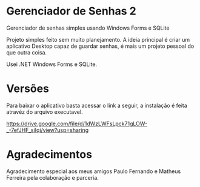 # Gerenciador de Senhas 2
Gerenciador de senhas simples usando Windows Forms e SQLite

Projeto simples feito sem muito planejamento. A ideia principal é criar um aplicativo Desktop capaz de guardar senhas, é mais um projeto pessoal do que outra coisa.

Usei .NET Windows Forms e SQLite.

# Versões

Para baixar o aplicativo basta acessar o link a seguir, a instalação é feita atravéz do arquivo executavel.

https://drive.google.com/file/d/1dWzLWFsLpck71gLOW-_-7efJHF_siIqi/view?usp=sharing


# Agradecimentos

Agradecimento especial aos meus amigos Paulo Fernando e Matheus Ferreira pela colaboração e parceria.
